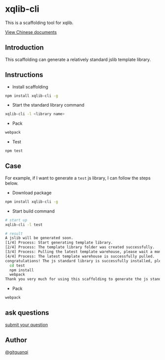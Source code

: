 # xqlib-cli

This is a scaffolding tool for xqlib.

[View Chinese documents](./zh.md)

## Introduction

This scaffolding can generate a relatively standard jslib template library.

## Instructions

+ Install scaffolding

```sh
npm install xqlib-cli -g
```

+ Start the standard library command

```sh
xqlib-cli -l <library name>
```

+ Pack

```sh
webpack
```

+ Test

```sh
npm test
```

## Case

For example, if I want to generate a `test` js library, I can follow the steps below.

+ Download package

```sh
npm install xqlib-cli -g
```

+ Start build command

```sh
# start up
xqlib-cli -l test

# result
A jslib will be generated soon.
[1/4] Process: Start generating template library.
[2/4] Process: The template library folder was created successfully.
[3/4] Process: Pulling the latest template warehouse, please wait a moment.
[4/4] Process: The latest template warehouse is successfully pulled.
congratulations! The js standard library is successfully installed, please run the following command:
  cd test
  npm install
  webpack
Thank you very much for using this scaffolding to generate the js standard library!
```

+ Pack

```sh
webpack
```

## ask questions

[submit your question](https://github.com/gitguanqi/xqlib-cli/issues/new)

## Author

[@gitguanqi](https://github.com/gitguanqi)
